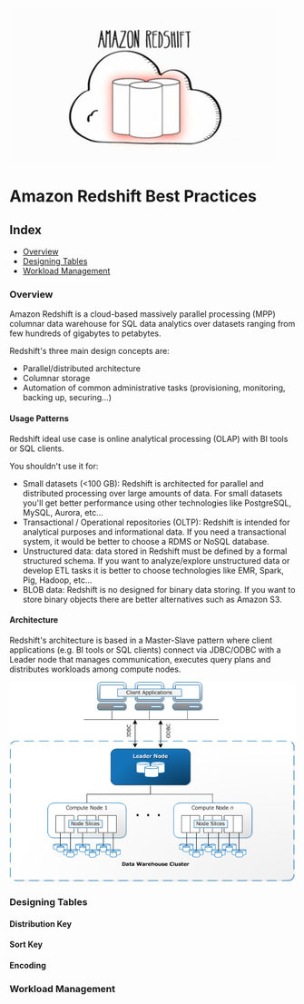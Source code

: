![alt text](static/redshift-logo.png "REDSHIFT")

# Amazon Redshift Best Practices

## Index

* [Overview](#overview)
* [Designing Tables](#designing-tables)
* [Workload Management](#workload-management)

### Overview

Amazon Redshift is a cloud-based massively parallel processing (MPP) columnar data warehouse for SQL data analytics over datasets ranging from
few hundreds of gigabytes to petabytes.

Redshift's three main design concepts are:
 - Parallel/distributed architecture
 - Columnar storage
 - Automation of common administrative tasks (provisioning, monitoring, backing up, securing...)

#### Usage Patterns

Redshift ideal use case is online analytical processing (OLAP) with BI tools or SQL clients.

You shouldn't use it for:

 - Small datasets (<100 GB): Redshift is architected for parallel and distributed processing over large amounts of data. For small datasets you'll get better performance using other technologies like PostgreSQL, MySQL, Aurora, etc...
 - Transactional / Operational repositories (OLTP): Redshift is intended for analytical purposes and informational data. If you need a transactional system, it would be better to choose a RDMS or NoSQL database.
 - Unstructured data: data stored in Redshift must be defined by a formal structured schema. If you want to analyze/explore unstructured data or develop ETL tasks it is better to choose technologies like EMR, Spark, Pig, Hadoop, etc...
 - BLOB data: Redshift is no designed for binary data storing. If you want to store binary objects there are better alternatives such as Amazon S3.

#### Architecture

Redshift's architecture is based in a Master-Slave pattern where client applications (e.g. BI tools or SQL clients) connect via JDBC/ODBC with
a Leader node that manages communication, executes query plans and distributes workloads among compute nodes.

![alt text](static/redshift-architecture.png "REDSHIFT")

### Designing Tables

#### Distribution Key

#### Sort Key

#### Encoding

### Workload Management
